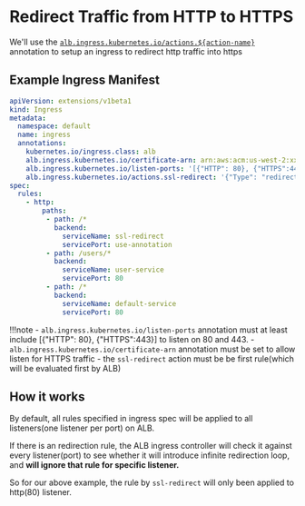 # Redirect Traffic from HTTP to HTTPS

We'll use the [`alb.ingress.kubernetes.io/actions.${action-name}`](../ingress/annotation.md#actions) annotation to setup an ingress to redirect http traffic into https


## Example Ingress Manifest
```yaml
apiVersion: extensions/v1beta1
kind: Ingress
metadata:
  namespace: default
  name: ingress
  annotations:
    kubernetes.io/ingress.class: alb
    alb.ingress.kubernetes.io/certificate-arn: arn:aws:acm:us-west-2:xxxx:certificate/xxxxxx
    alb.ingress.kubernetes.io/listen-ports: '[{"HTTP": 80}, {"HTTPS":443}]'
    alb.ingress.kubernetes.io/actions.ssl-redirect: '{"Type": "redirect", "RedirectConfig": { "Protocol": "HTTPS", "Port": "443", "StatusCode": "HTTP_301"}}'
spec:
  rules:
    - http:
        paths:
         - path: /*
           backend:
             serviceName: ssl-redirect
             servicePort: use-annotation
         - path: /users/*
           backend:
             serviceName: user-service
             servicePort: 80
         - path: /*
           backend:
             serviceName: default-service
             servicePort: 80
```

!!!note
    - `alb.ingress.kubernetes.io/listen-ports` annotation must at least include [{"HTTP": 80}, {"HTTPS":443}] to listen on 80 and 443.
    - `alb.ingress.kubernetes.io/certificate-arn` annotation must be set to allow listen for HTTPS traffic
    - the `ssl-redirect` action must be be first rule(which will be evaluated first by ALB)

## How it works
By default, all rules specified in ingress spec will be applied to all listeners(one listener per port) on ALB.

If there is an redirection rule, the ALB ingress controller will check it against every listener(port) to see whether it will introduce infinite redirection loop, and **will ignore that rule for specific listener.**

So for our above example, the rule by `ssl-redirect` will only been applied to http(80) listener.
